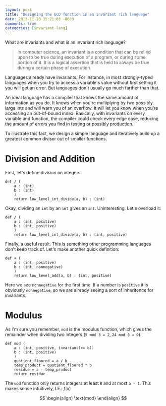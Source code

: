 ```yaml
---
layout: post
title: "Designing the GCD function in an invariant rich language"
date: 2013-11-20 15:21:03 -0600
comments: true
categories: [invariant-lang]
---
```


What are invariants and what is an invariant rich language?

> In computer science, an invariant is a condition that can be relied upon to be true during execution of a program, or during some portion of it. It is a logical assertion that is held to always be true during a certain phase of execution.

Languages already have invariants. For instance, in most strongly-typed languages when you try to access a variable's value without first setting it you will get an error. But languages don't usually go much farther than that.

An ideal language has a compiler that knows the same amount of information as you do. It knows when you're multiplying by two possibly large ints and will warn you of an overflow. It will let you know when you're accessing an out-of-bound index. Basically, with invariants on every variable and function, the compiler could check every edge case, reducing the amount of errors you find in testing or possibly production.

To illustrate this fact, we design a simple language and iteratively build up a greatest common divisor out of smaller functions.

# Division and Addition
First, let's define division on integers.

	def / (
	    a : (int)
	    b : (int)
	    )
	    return low_level_int_divide(a, b) : (int)

Okay, dividing an `int` by an `int` gives an `int`. Uninteresting. Let's overload it:

	def / (
	    a : (int, positive)
	    b : (int, positive)
	    )
	    return low_level_int_divide(a, b) : (int, positive)

Finally, a useful result. This is something other programming languages don't keep track of. Let's make another quick definition:

	def + (
	    a : (int, positive)
	    b : (int, nonnegative)
	    )
	    return low_level_add(a, b) : (int, positive)

Here we see `nonnegative` for the first time. If a number is `positive` it is obviously `nonnegative`, so we are already seeing a sort of inheritence for invariants.

# Modulus
As I'm sure you remember, `mod` is the modulus function, which gives the remainder when dividing two integers (`5 mod 3 = 2`, `24 mod 6 = 0`).


	def mod (
	    a : (int, positive, invariant(>= b))
	    b : (int, positive)
	    )
	    quotient_floored = a / b
	    temp_product = quotient_floored * b
	    residue = a - temp_product
	    return residue

The `mod` function only returns integers at least `0` and at most `b - 1`. This makes sense intuitively, I.E.: $f(x)$

$$
\begin{align}
\text{mod}
\end{align}
$$


<!-- 

# GCD

For all positive integers $a,b$ with $a\ge b$, let $\text{gcd}(a,b)$ be a positive integer at most $b$. Using the [Euclidean algorithm](http://en.wikipedia.org/wiki/Euclidean_algorithm) we can easily implement this function.

	def gcd (
		a : (int, positive)
		b : (int, positive)
		)
	    while b != 0
	       t := b
	       b := a mod b
	       a := t
	    return a


However, we haven't defined `mod`. Let's do that now. For all $a,b\in\mathbb{N}$, let


	def mod (
		a : (int, positive)
		b : (int, positive)
		)
	    quotient_floored = a / b
	    temp_product = quotient_floored * b
	    residue = a - temp_product
	    return residue

Excellent, now how do we implement it? Notice first that we have a `mod` function that we haven't defined, so let's do that. In our pseudocode, a variable's invariants are located to the right in parentheses.


Simple enough. But how will the compiler assign invariants to the return value? Let's think about what invariants `res` should have. Remember that `a modulus b` is the remainder when dividing `a` by `b`. It makes sense that `res` should be an `int` and should satisfy the inequality `0 <= res < b`.

However, as it stands, we don't know what invariants `a / b` will assign! So let's define the `/` operator:

	def /	(
				a : (int)
				b : (int, nonzero)
			)
		res = // some low-level implementation
		return res : (int)

Cool, dividing an `int` by an `int` gives an `int`. Every statically-typed language already gives us that. But really, when we only know that `a` and `b` are `int`s, we can't say much. Consider a stronger definition:

	def /	(
				a : (int, positive)
				b : (int, positive)
			)
		res = // some low-level implementation
		return res : (int)

 -->